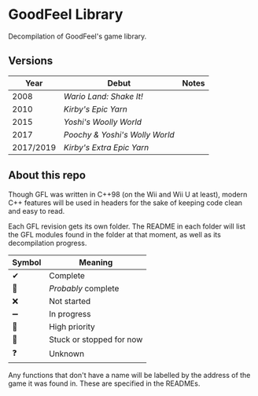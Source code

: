 # GoodFeel Library
Decompilation of GoodFeel's game library.

## Versions

| Year | Debut | Notes |
| - | - | - |
| 2008 | <em>Wario Land: Shake It!</em> | |
| 2010 | <em>Kirby's Epic Yarn</em> | |
| 2015 | <em>Yoshi's Woolly World</em> | |
| 2017 | <em>Poochy & Yoshi's Wolly World</em> | |
| 2017/2019 | <em>Kirby's Extra Epic Yarn</em> | |

## About this repo
Though GFL was written in C++98 (on the Wii and Wii U at least), modern C++ features will be used in headers for the sake of keeping code clean and easy to read.

Each GFL revision gets its own folder. The README in each folder will list the GFL modules found in the folder at that moment, as well as its decompilation progress.

| Symbol | Meaning |
| - | - |
|✔| Complete |
|🎯| <em>Probably</em> complete |
|❌| Not started |
|➖| In progress |
|📌| High priority|
|🛑| Stuck or stopped for now| 
|❓| Unknown |

Any functions that don't have a name will be labelled by the address of the game it was found in. These are specified in the READMEs.